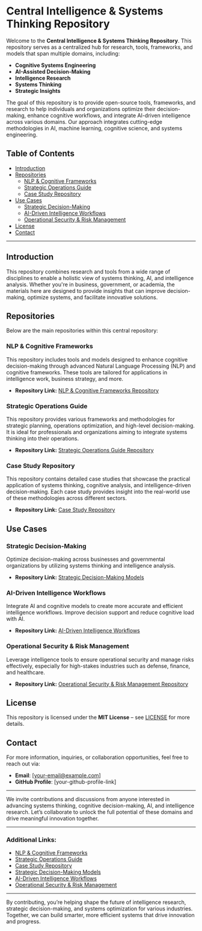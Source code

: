 # Central Intelligence & Systems Thinking Repository

Welcome to the **Central Intelligence & Systems Thinking Repository**. This repository serves as a centralized hub for research, tools, frameworks, and models that span multiple domains, including:

- **Cognitive Systems Engineering**
- **AI-Assisted Decision-Making**
- **Intelligence Research**
- **Systems Thinking**
- **Strategic Insights**

The goal of this repository is to provide open-source tools, frameworks, and research to help individuals and organizations optimize their decision-making, enhance cognitive workflows, and integrate AI-driven intelligence across various domains. Our approach integrates cutting-edge methodologies in AI, machine learning, cognitive science, and systems engineering.

## Table of Contents

- [Introduction](#introduction)
- [Repositories](#repositories)
  - [NLP & Cognitive Frameworks](#nlp--cognitive-frameworks)
  - [Strategic Operations Guide](#strategic-operations-guide)
  - [Case Study Repository](#case-study-repository)
- [Use Cases](#use-cases)
  - [Strategic Decision-Making](#strategic-decision-making)
  - [AI-Driven Intelligence Workflows](#ai-driven-intelligence-workflows)
  - [Operational Security & Risk Management](#operational-security--risk-management)
- [License](#license)
- [Contact](#contact)

---

## Introduction

This repository combines research and tools from a wide range of disciplines to enable a holistic view of systems thinking, AI, and intelligence analysis. Whether you're in business, government, or academia, the materials here are designed to provide insights that can improve decision-making, optimize systems, and facilitate innovative solutions.

## Repositories

Below are the main repositories within this central repository:

### NLP & Cognitive Frameworks

This repository includes tools and models designed to enhance cognitive decision-making through advanced Natural Language Processing (NLP) and cognitive frameworks. These tools are tailored for applications in intelligence work, business strategy, and more.

- **Repository Link:** [NLP & Cognitive Frameworks Repository](https://github.com/yourusername/nlp-cognitive-frameworks)

### Strategic Operations Guide

This repository provides various frameworks and methodologies for strategic planning, operations optimization, and high-level decision-making. It is ideal for professionals and organizations aiming to integrate systems thinking into their operations.

- **Repository Link:** [Strategic Operations Guide Repository](https://github.com/yourusername/strategic-operations-guide)

### Case Study Repository

This repository contains detailed case studies that showcase the practical application of systems thinking, cognitive analysis, and intelligence-driven decision-making. Each case study provides insight into the real-world use of these methodologies across different sectors.

- **Repository Link:** [Case Study Repository](https://github.com/yourusername/case-study-repository)

## Use Cases

### Strategic Decision-Making

Optimize decision-making across businesses and governmental organizations by utilizing systems thinking and intelligence analysis.

- **Repository Link:** [Strategic Decision-Making Models](https://github.com/yourusername/strategic-decision-making)

### AI-Driven Intelligence Workflows

Integrate AI and cognitive models to create more accurate and efficient intelligence workflows. Improve decision support and reduce cognitive load with AI.

- **Repository Link:** [AI-Driven Intelligence Workflows](https://github.com/yourusername/ai-intelligence-workflows)

### Operational Security & Risk Management

Leverage intelligence tools to ensure operational security and manage risks effectively, especially for high-stakes industries such as defense, finance, and healthcare.

- **Repository Link:** [Operational Security & Risk Management Repository](https://github.com/yourusername/operational-security-risk-management)

## License

This repository is licensed under the **MIT License** – see [LICENSE](LICENSE) for more details.

## Contact

For more information, inquiries, or collaboration opportunities, feel free to reach out via:

- **Email**: [your-email@example.com]  
- **GitHub Profile**: [your-github-profile-link]  

---

We invite contributions and discussions from anyone interested in advancing systems thinking, cognitive decision-making, AI, and intelligence research. Let’s collaborate to unlock the full potential of these domains and drive meaningful innovation together.

---

### Additional Links:

- [NLP & Cognitive Frameworks](https://github.com/yourusername/nlp-cognitive-frameworks)
- [Strategic Operations Guide](https://github.com/yourusername/strategic-operations-guide)
- [Case Study Repository](https://github.com/yourusername/case-study-repository)
- [Strategic Decision-Making Models](https://github.com/yourusername/strategic-decision-making)
- [AI-Driven Intelligence Workflows](https://github.com/yourusername/ai-intelligence-workflows)
- [Operational Security & Risk Management](https://github.com/yourusername/operational-security-risk-management)

---

By contributing, you’re helping shape the future of intelligence research, strategic decision-making, and systems optimization for various industries. Together, we can build smarter, more efficient systems that drive innovation and progress. 

